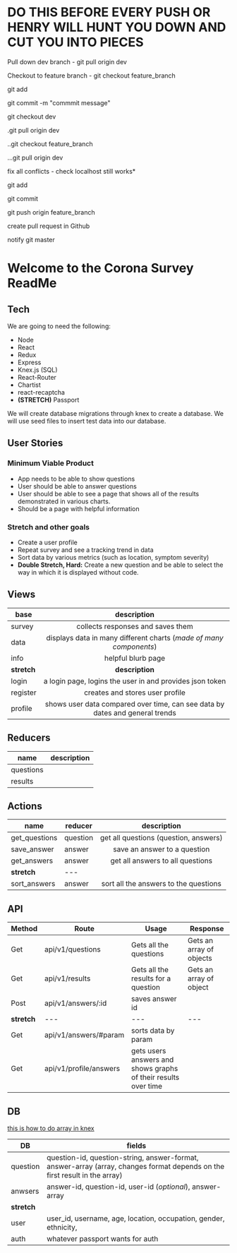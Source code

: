 
# DO THIS BEFORE EVERY PUSH OR HENRY WILL HUNT YOU DOWN AND CUT YOU INTO PIECES 

Pull down dev branch - git pull origin dev

Checkout to feature branch - git checkout feature_branch

git add

git commit -m "commmit message"

git checkout dev

.git pull origin dev

..git checkout feature_branch

...git pull origin dev

fix all conflicts - check localhost still works*

git add

git commit

git push origin feature_branch

create pull request in Github

notify git master



# Welcome to the Corona Survey ReadMe

## Tech

We are going to need the following:

* Node
* React
* Redux
* Express
* Knex.js (SQL)
* React-Router
* Chartist
* react-recaptcha
* **(STRETCH)** Passport

We will create database migrations through knex to create a database. We will use seed files to insert test data into our database.

## User Stories

### Minimum Viable Product

* App needs to be able to show questions
* User should be able to answer questions
* User should be able to see a page that shows all of the results demonstrated in various charts.
* Should be a page with helpful information 

### Stretch and other goals

* Create a user profile
* Repeat survey and see a tracking trend in data
* Sort data by various metrics (such as location, symptom severity)
* **Double Stretch, Hard:** Create a new question and be able to select the way in which it is displayed without code.

## Views 

**base** | description
---|:-:
survey | collects responses and saves them
data | displays data in many different charts (*made of many components*)
info | helpful blurb page
**stretch** | **description**
login | a login page, logins the user in and provides json token
register | creates and stores user profile
profile | shows user data compared over time, can see data by dates and general trends

## Reducers

**name** | **description**
---|:-:
questions | 
results | 

## Actions

**name** | **reducer** | **description**
---|--|:-:
get_questions | question | get all questions (question, answers)
save_answer | answer | save an answer to a question
get_answers | answer |  get all answers to all questions
**stretch** | --- | 
sort_answers | answer | sort all the answers to the questions

## API

Method | Route | Usage | Response 
---|---|---|---
Get | api/v1/questions | Gets all the questions | Gets an array of objects
Get | api/v1/results | Gets all the results for a question | Gets an array of object
Post | api/v1/answers/:id | saves answer id 
**stretch** | --- | --- | ---
Get | api/v1/answers/#param | sorts data by param
Get | api/v1/profile/answers | gets users answers and shows graphs of their results over time


## DB

[this is how to do array in knex](https://stackoverflow.com/questions/50118196/how-to-insert-array-data-type-using-knex-and-potsgres/50118361)


DB | fields 
---|---
question | question-id, question-string, answer-format, answer-array (array, changes format depends on the first result in the array) 
anwsers | answer-id, question-id, user-id (*optional*), answer-array
**stretch** | 
user | user_id, username, age, location, occupation, gender, ethnicity, 
auth | whatever passport wants for auth



